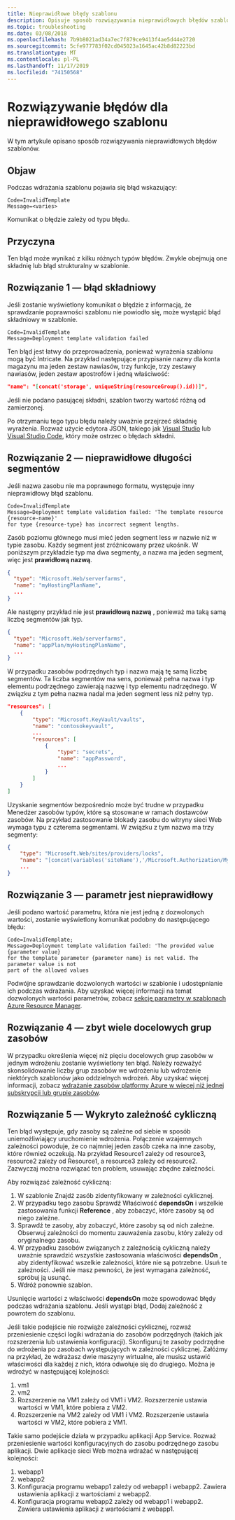 ```yaml
---
title: Nieprawidłowe błędy szablonu
description: Opisuje sposób rozwiązywania nieprawidłowych błędów szablonów podczas wdrażania szablonów Azure Resource Manager.
ms.topic: troubleshooting
ms.date: 03/08/2018
ms.openlocfilehash: 7b9b8021ad34a7ec7f879ce9413f4ae5d44e2720
ms.sourcegitcommit: 5cfe977783f02cd045023a1645ac42b8d82223bd
ms.translationtype: MT
ms.contentlocale: pl-PL
ms.lasthandoff: 11/17/2019
ms.locfileid: "74150568"
---
```

# <a name="resolve-errors-for-invalid-template"></a>Rozwiązywanie błędów dla nieprawidłowego szablonu

W tym artykule opisano sposób rozwiązywania nieprawidłowych błędów szablonów.

## <a name="symptom"></a>Objaw

Podczas wdrażania szablonu pojawia się błąd wskazujący:

```
Code=InvalidTemplate
Message=<varies>
```

Komunikat o błędzie zależy od typu błędu.

## <a name="cause"></a>Przyczyna

Ten błąd może wynikać z kilku różnych typów błędów. Zwykle obejmują one składnię lub błąd strukturalny w szablonie.

<a id="syntax-error" />

## <a name="solution-1---syntax-error"></a>Rozwiązanie 1 — błąd składniowy

Jeśli zostanie wyświetlony komunikat o błędzie z informacją, że sprawdzanie poprawności szablonu nie powiodło się, może wystąpić błąd składniowy w szablonie.

```
Code=InvalidTemplate
Message=Deployment template validation failed
```

Ten błąd jest łatwy do przeprowadzenia, ponieważ wyrażenia szablonu mogą być Intricate. Na przykład następujące przypisanie nazwy dla konta magazynu ma jeden zestaw nawiasów, trzy funkcje, trzy zestawy nawiasów, jeden zestaw apostrofów i jedną właściwość:

```json
"name": "[concat('storage', uniqueString(resourceGroup().id))]",
```

Jeśli nie podano pasującej składni, szablon tworzy wartość różną od zamierzonej.

Po otrzymaniu tego typu błędu należy uważnie przejrzeć składnię wyrażenia. Rozważ użycie edytora JSON, takiego jak [Visual Studio](vs-azure-tools-resource-groups-deployment-projects-create-deploy.md) lub [Visual Studio Code](resource-manager-vs-code.md), który może ostrzec o błędach składni.

<a id="incorrect-segment-lengths" />

## <a name="solution-2---incorrect-segment-lengths"></a>Rozwiązanie 2 — nieprawidłowe długości segmentów

Jeśli nazwa zasobu nie ma poprawnego formatu, występuje inny nieprawidłowy błąd szablonu.

```
Code=InvalidTemplate
Message=Deployment template validation failed: 'The template resource {resource-name}'
for type {resource-type} has incorrect segment lengths.
```

Zasób poziomu głównego musi mieć jeden segment less w nazwie niż w typie zasobu. Każdy segment jest zróżnicowany przez ukośnik. W poniższym przykładzie typ ma dwa segmenty, a nazwa ma jeden segment, więc jest **prawidłową nazwą**.

```json
{
  "type": "Microsoft.Web/serverfarms",
  "name": "myHostingPlanName",
  ...
}
```

Ale następny przykład nie jest **prawidłową nazwą** , ponieważ ma taką samą liczbę segmentów jak typ.

```json
{
  "type": "Microsoft.Web/serverfarms",
  "name": "appPlan/myHostingPlanName",
  ...
}
```

W przypadku zasobów podrzędnych typ i nazwa mają tę samą liczbę segmentów. Ta liczba segmentów ma sens, ponieważ pełna nazwa i typ elementu podrzędnego zawierają nazwę i typ elementu nadrzędnego. W związku z tym pełna nazwa nadal ma jeden segment less niż pełny typ.

```json
"resources": [
    {
        "type": "Microsoft.KeyVault/vaults",
        "name": "contosokeyvault",
        ...
        "resources": [
            {
                "type": "secrets",
                "name": "appPassword",
                ...
            }
        ]
    }
]
```

Uzyskanie segmentów bezpośrednio może być trudne w przypadku Menedżer zasobów typów, które są stosowane w ramach dostawców zasobów. Na przykład zastosowanie blokady zasobu do witryny sieci Web wymaga typu z czterema segmentami. W związku z tym nazwa ma trzy segmenty:

```json
{
    "type": "Microsoft.Web/sites/providers/locks",
    "name": "[concat(variables('siteName'),'/Microsoft.Authorization/MySiteLock')]",
    ...
}
```

<a id="parameter-not-valid" />

## <a name="solution-3---parameter-is-not-valid"></a>Rozwiązanie 3 — parametr jest nieprawidłowy

Jeśli podano wartość parametru, która nie jest jedną z dozwolonych wartości, zostanie wyświetlony komunikat podobny do następującego błędu:

```
Code=InvalidTemplate;
Message=Deployment template validation failed: 'The provided value {parameter value}
for the template parameter {parameter name} is not valid. The parameter value is not
part of the allowed values
```

Podwójne sprawdzanie dozwolonych wartości w szablonie i udostępnianie ich podczas wdrażania. Aby uzyskać więcej informacji na temat dozwolonych wartości parametrów, zobacz [sekcję parametry w szablonach Azure Resource Manager](resource-group-authoring-templates.md#parameters).

<a id="too-many-resource-groups" />

## <a name="solution-4---too-many-target-resource-groups"></a>Rozwiązanie 4 — zbyt wiele docelowych grup zasobów

W przypadku określenia więcej niż pięciu docelowych grup zasobów w jednym wdrożeniu zostanie wyświetlony ten błąd. Należy rozważyć skonsolidowanie liczby grup zasobów we wdrożeniu lub wdrożenie niektórych szablonów jako oddzielnych wdrożeń. Aby uzyskać więcej informacji, zobacz [wdrażanie zasobów platformy Azure w więcej niż jednej subskrypcji lub grupie zasobów](resource-manager-cross-resource-group-deployment.md).

<a id="circular-dependency" />

## <a name="solution-5---circular-dependency-detected"></a>Rozwiązanie 5 — Wykryto zależność cykliczną

Ten błąd występuje, gdy zasoby są zależne od siebie w sposób uniemożliwiający uruchomienie wdrożenia. Połączenie wzajemnych zależności powoduje, że co najmniej jeden zasób czeka na inne zasoby, które również oczekują. Na przykład Resource1 zależy od resource3, resource2 zależy od Resource1, a resource3 zależy od resource2. Zazwyczaj można rozwiązać ten problem, usuwając zbędne zależności.

Aby rozwiązać zależność cykliczną:

1. W szablonie Znajdź zasób zidentyfikowany w zależności cyklicznej. 
2. W przypadku tego zasobu Sprawdź Właściwość **dependsOn** i wszelkie zastosowania funkcji **Reference** , aby zobaczyć, które zasoby są od niego zależne. 
3. Sprawdź te zasoby, aby zobaczyć, które zasoby są od nich zależne. Obserwuj zależności do momentu zauważenia zasobu, który zależy od oryginalnego zasobu.
5. W przypadku zasobów związanych z zależnością cykliczną należy uważnie sprawdzić wszystkie zastosowania właściwości **dependsOn** , aby zidentyfikować wszelkie zależności, które nie są potrzebne. Usuń te zależności. Jeśli nie masz pewności, że jest wymagana zależność, spróbuj ją usunąć. 
6. Wdróż ponownie szablon.

Usunięcie wartości z właściwości **dependsOn** może spowodować błędy podczas wdrażania szablonu. Jeśli wystąpi błąd, Dodaj zależność z powrotem do szablonu. 

Jeśli takie podejście nie rozwiąże zależności cyklicznej, rozważ przeniesienie części logiki wdrażania do zasobów podrzędnych (takich jak rozszerzenia lub ustawienia konfiguracji). Skonfiguruj te zasoby podrzędne do wdrożenia po zasobach występujących w zależności cyklicznej. Załóżmy na przykład, że wdrażasz dwie maszyny wirtualne, ale musisz ustawić właściwości dla każdej z nich, która odwołuje się do drugiego. Można je wdrożyć w następującej kolejności:

1. vm1
2. vm2
3. Rozszerzenie na VM1 zależy od VM1 i VM2. Rozszerzenie ustawia wartości w VM1, które pobiera z VM2.
4. Rozszerzenie na VM2 zależy od VM1 i VM2. Rozszerzenie ustawia wartości w VM2, które pobiera z VM1.

Takie samo podejście działa w przypadku aplikacji App Service. Rozważ przeniesienie wartości konfiguracyjnych do zasobu podrzędnego zasobu aplikacji. Dwie aplikacje sieci Web można wdrażać w następującej kolejności:

1. webapp1
2. webapp2
3. Konfiguracja programu webapp1 zależy od webapp1 i webapp2. Zawiera ustawienia aplikacji z wartościami z webapp2.
4. Konfiguracja programu webapp2 zależy od webapp1 i webapp2. Zawiera ustawienia aplikacji z wartościami z webapp1.
